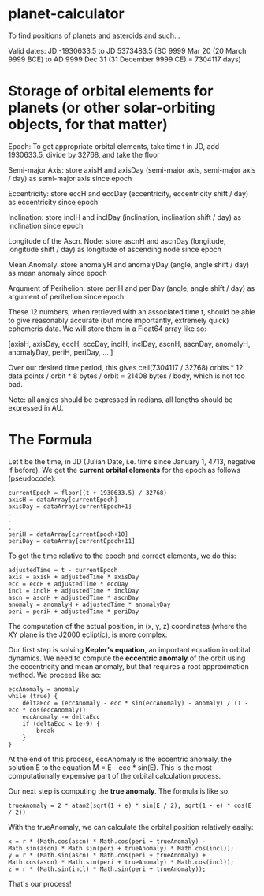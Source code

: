 # planet-calculator
To find positions of planets and asteroids and such...

Valid dates: JD -1930633.5 to JD 5373483.5 (BC 9999 Mar 20 (20 March 9999 BCE) to AD 9999 Dec 31 (31 December 9999 CE) = 7304117 days)

# Storage of orbital elements for planets (or other solar-orbiting objects, for that matter)

Epoch: To get appropriate orbital elements, take time t in JD, add 1930633.5, divide by 32768, and take the floor

Semi-major Axis: store axisH and axisDay (semi-major axis, semi-major axis / day) as semi-major axis since epoch

Eccentricity: store eccH and eccDay (eccentricity, eccentricity shift / day) as eccentricity since epoch

Inclination: store inclH and inclDay (inclination, inclination shift / day) as inclination since epoch

Longitude of the Ascn. Node: store ascnH and ascnDay (longitude, longitude shift / day) as longitude of ascending node since epoch

Mean Anomaly: store anomalyH and anomalyDay (angle, angle shift / day) as mean anomaly since epoch

Argument of Perihelion: store periH and periDay (angle, angle shift / day) as argument of perihelion since epoch

These 12 numbers, when retrieved with an associated time t, should be able to give reasonably accurate (but more importantly, extremely quick) ephemeris data. We will store them in a Float64 array like so:

[axisH, axisDay, eccH, eccDay, inclH, inclDay, ascnH, ascnDay, anomalyH, anomalyDay, periH, periDay, ... ]

Over our desired time period, this gives ceil(7304117 / 32768) orbits * 12 data points / orbit * 8 bytes / orbit = 21408 bytes / body, which is not too bad.

Note: all angles should be expressed in radians, all lengths should be expressed in AU.

# The Formula

Let t be the time, in JD (Julian Date, i.e. time since January 1, 4713, negative if before). We get the **current orbital elements** for the epoch as follows (pseudocode):

```
currentEpoch = floor((t + 1930633.5) / 32768)
axisH = dataArray[currentEpoch]
axisDay = dataArray[currentEpoch+1]
.
.
.
periH = dataArray[currentEpoch+10]
periDay = dataArray[currentEpoch+11]
```

To get the time relative to the epoch and correct elements, we do this:

```
adjustedTime = t - currentEpoch
axis = axisH + adjustedTime * axisDay
ecc = eccH + adjustedTime * eccDay
incl = inclH + adjustedTime * inclDay
ascn = ascnH + adjustedTime * ascnDay
anomaly = anomalyH + adjustedTime * anomalyDay
peri = periH + adjustedTime * periDay
```

The computation of the actual position, in (x, y, z) coordinates (where the XY plane is the J2000 ecliptic), is more complex.

Our first step is solving **Kepler's equation**, an important equation in orbital dynamics. We need to compute the **eccentric anomaly** of the orbit using the eccentricity and mean anomaly, but that requires a root approximation method. We proceed like so:

```
eccAnomaly = anomaly
while (true) {
    deltaEcc = (eccAnomaly - ecc * sin(eccAnomaly) - anomaly) / (1 - ecc * cos(eccAnomaly))
    eccAnomaly -= deltaEcc
    if (deltaEcc < 1e-9) {
        break
    }
}
```

At the end of this process, eccAnomaly is the eccentric anomaly, the solution E to the equation M = E - ecc * sin(E). This is the most computationally expensive part of the orbital calculation process.

Our next step is computing the **true anomaly**. The formula is like so:

```
trueAnomaly = 2 * atan2(sqrt(1 + e) * sin(E / 2), sqrt(1 - e) * cos(E / 2))
```

With the trueAnomaly, we can calculate the orbital position relatively easily:

```
x = r * (Math.cos(ascn) * Math.cos(peri + trueAnomaly) - Math.sin(ascn) * Math.sin(peri + trueAnomaly) * Math.cos(incl));
y = r * (Math.sin(ascn) * Math.cos(peri + trueAnomaly) + Math.cos(ascn) * Math.sin(peri + trueAnomaly) * Math.cos(incl));
z = r * (Math.sin(incl) * Math.sin(peri + trueAnomaly));
```

That's our process!
